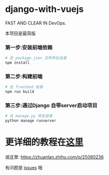 # django-with-vuejs
FAST AND CLEAR IN DevOps.

本项目是最简版

### 第一步:安装前端依赖
```python
# 在 package.json 文件所在目录
npm install
```
### 第二步:构建前端
```python
# 在 frontend 目录
npm run build
```
### 第三步:通过Django 自带server启动项目
```python
# 在 manage.py 所在目录
python manage runserver
```

# 更详细的教程在[这里](https://zhuanlan.zhihu.com/p/25080236)
或这里: https://zhuanlan.zhihu.com/p/25080236

有问题提 [issues](https://github.com/tmpbook/django-with-vuejs/issues/new) 哦

